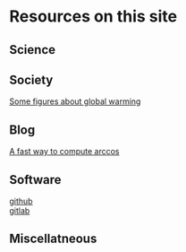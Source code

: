 # Resources on this site

## Science

## Society
[Some figures about global warming](/pages/lowering_carbon)  

## Blog
[A fast way to compute arccos](/pages/arccos)
## Software
[github](https://github.com/SergeDmi)  
[gitlab](https://gitlab.com/SergeDmi)  

## Miscellatneous
